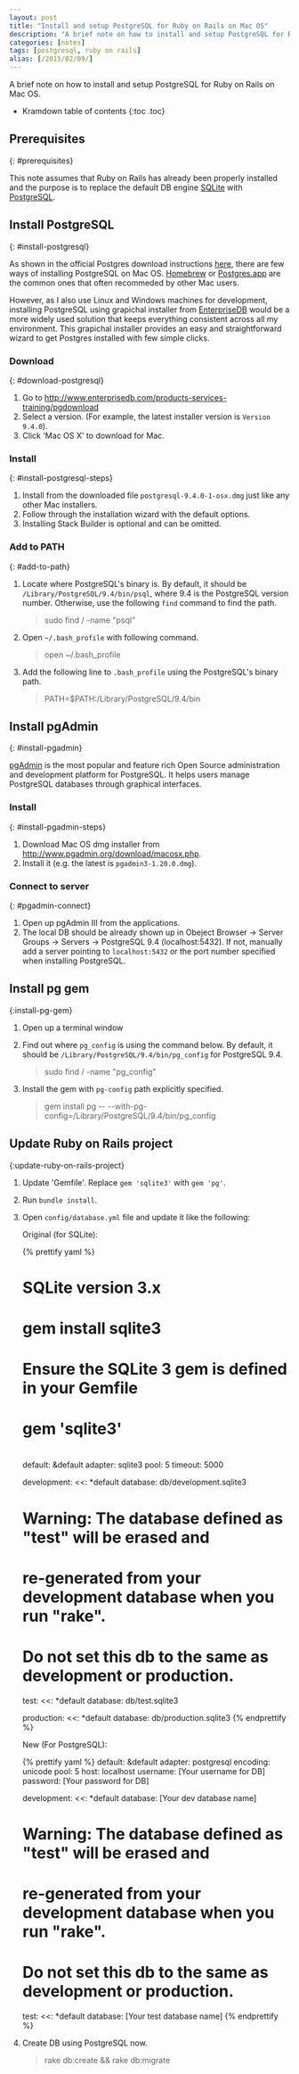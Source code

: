 ```yaml
---
layout: post
title: "Install and setup PostgreSQL for Ruby on Rails on Mac OS"
description: "A brief note on how to install and setup PostgreSQL for Ruby on Rails on Mac OS."
categories: [notes]
tags: [postgresql, ruby on rails]
alias: [/2015/02/09/]
---
```

A brief note on how to install and setup PostgreSQL for Ruby on Rails on Mac OS.

* Kramdown table of contents
{:toc .toc}

## Prerequisites
{: #prerequisites}

This note assumes that Ruby on Rails has already been properly installed
and the purpose is to replace the default DB engine [SQLite][SQLite] with [PostgreSQL][PostgreSQL].

## Install PostgreSQL
{: #install-postgresql}

As shown in the official Postgres download instructions [here](http://www.postgresql.org/download/macosx/),
there are few ways of installing PostgreSQL on Mac OS.
[Homebrew][Homebrew] or [Postgres.app][Postgres.app] are the common ones
that often recommeded by other Mac users.

However, as I also use Linux and Windows machines for development,
installing PostgreSQL using grapichal installer from [EnterpriseDB][EnterpriseDB] would be a more widely used solution
that keeps everything consistent across all my environment.
This grapichal installer provides an easy and straightforward wizard to get
Postgres installed with few simple clicks.

### Download
{: #download-postgresql}
1. Go to <http://www.enterprisedb.com/products-services-training/pgdownload>
2. Select a version. (For example, the latest installer version is `Version 9.4.0`).
3. Click 'Mac OS X' to download for Mac.

### Install
{: #install-postgresql-steps}
1. Install from the downloaded file `postgresql-9.4.0-1-osx.dmg` just like any other Mac installers.
2. Follow through the installation wizard with the default options.
3. Installing Stack Builder is optional and can be omitted.

### Add to PATH
{: #add-to-path}
1. Locate where PostgreSQL's binary is.
By default, it should be `/Library/PostgreSQL/9.4/bin/psql`, where 9.4 is the PostgreSQL version number.
Otherwise, use the following `find` command to find the path.

    > sudo find / -name "psql"

2. Open `~/.bash_profile` with following command.

    > open ~/.bash_profile

3. Add the following line to `.bash_profile` using the PostgreSQL's binary path.

    > PATH=$PATH:/Library/PostgreSQL/9.4/bin

## Install pgAdmin
{: #install-pgadmin}

[pgAdmin][pgAdmin] is the most popular and feature rich Open Source administration and development platform for PostgreSQL.
It helps users manage PostgreSQL databases through graphical interfaces.

### Install
{: #install-pgadmin-steps}
1. Download Mac OS dmg installer from <http://www.pgadmin.org/download/macosx.php>.
2. Install it (e.g. the latest is `pgadmin3-1.20.0.dmg`).

### Connect to server
{: #pgadmin-connect}
1. Open up pgAdmin III from the applications.
2. The local DB should be already shown up in Obeject Browser -> Server Groups -> Servers -> PostgreSQL 9.4 (localhost:5432).
If not, manually add a server pointing to `localhost:5432`
or the port number specified when installing PostgreSQL.

## Install pg gem
{:install-pg-gem}
1. Open up a terminal window
2. Find out where `pg_config` is using the command below.
By default, it should be `/Library/PostgreSQL/9.4/bin/pg_config` for PostgreSQL 9.4.

    > sudo find / -name "pg_config"

3. Install the gem with `pg-config` path explicitly specified.

    > gem install pg \-- \--with-pg-config=/Library/PostgreSQL/9.4/bin/pg_config

## Update Ruby on Rails project
{:update-ruby-on-rails-project}
1. Update 'Gemfile'. Replace `gem 'sqlite3'` with `gem 'pg'`.
2. Run `bundle install`.
3. Open `config/database.yml` file and update it like the following:

    Original (for SQLite):

    {% prettify yaml %}
    # SQLite version 3.x
    #   gem install sqlite3
    #
    #   Ensure the SQLite 3 gem is defined in your Gemfile
    #   gem 'sqlite3'
    #
    default: &default
      adapter: sqlite3
      pool: 5
      timeout: 5000

    development:
      <<: *default
      database: db/development.sqlite3

    # Warning: The database defined as "test" will be erased and
    # re-generated from your development database when you run "rake".
    # Do not set this db to the same as development or production.
    test:
      <<: *default
      database: db/test.sqlite3

    production:
      <<: *default
      database: db/production.sqlite3
    {% endprettify %}

    New (For PostgreSQL):

    {% prettify yaml %}
    default: &default
      adapter: postgresql
      encoding: unicode
      pool: 5
      host: localhost
      username: [Your username for DB]
      password: [Your password for DB]

    development:
      <<: *default
      database: [Your dev database name]

    # Warning: The database defined as "test" will be erased and
    # re-generated from your development database when you run "rake".
    # Do not set this db to the same as development or production.
    test:
      <<: *default
      database: [Your test database name]
    {% endprettify %}

4. Create DB using PostgreSQL now.

    > rake db:create && rake db:migrate

[PostgreSQL]: http://www.postgresql.org/
[SQLite]: http://www.sqlite.org/
[Homebrew]: http://brew.sh/
[Postgres.app]: http://postgresapp.com/
[EnterpriseDB]: http://www.enterprisedb.com/products-services-training/products/postgresql-overview
[pgAdmin]: http://www.pgadmin.org/
